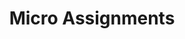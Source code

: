 ---
layout: default
type: theory
title: "Micro Assignments"
sortorder: 7.0
deck: "In this module, we'll learn how to design page layout grids."
---